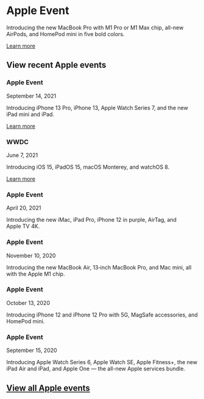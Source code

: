 # Apple Event

Introducing the new MacBook&nbsp;Pro with M1&nbsp;Pro or M1&nbsp;Max chip, all-new AirPods, and HomePod&nbsp;mini in five bold colors.

[Learn more](https://www.apple.com/apple-events/october-2021/)

## View recent Apple events

### Apple Event
September 14, 2021

Introducing iPhone&nbsp;13&nbsp;Pro, iPhone&nbsp;13, Apple&nbsp;Watch&nbsp;Series&nbsp;7, and the new iPad&nbsp;mini and&nbsp;iPad.

[Learn more](https://www.apple.com/apple-events/september-2021/)

### WWDC
June 7, 2021

Introducing iOS&nbsp;15, iPadOS&nbsp;15, macOS&nbsp;Monterey, and&nbsp;watchOS&nbsp;8.

[Learn more](https://www.apple.com/apple-events/june-2021/)

### Apple Event
April 20, 2021

Introducing the new iMac, iPad&nbsp;Pro, iPhone&nbsp;12 in purple, AirTag, and Apple&nbsp;TV&nbsp;4K.

### Apple Event
November 10, 2020

Introducing the new MacBook&nbsp;Air, 13‑inch&nbsp;MacBook&nbsp;Pro, and Mac&nbsp;mini, all with the Apple&nbsp;M1&nbsp;chip.

### Apple Event
October 13, 2020

Introducing iPhone&nbsp;12 and iPhone&nbsp;12&nbsp;Pro with 5G, MagSafe accessories, and HomePod&nbsp;mini.

### Apple Event
September 15, 2020

Introducing Apple&nbsp;Watch&nbsp;Series&nbsp;6, Apple&nbsp;Watch&nbsp;SE, Apple&nbsp;Fitness+, the new iPad&nbsp;Air and iPad, and Apple&nbsp;One — the all-new Apple services&nbsp;bundle.

## [View all Apple events](https://podcasts.apple.com/us/podcast/apple-events-video/id275834665/)
